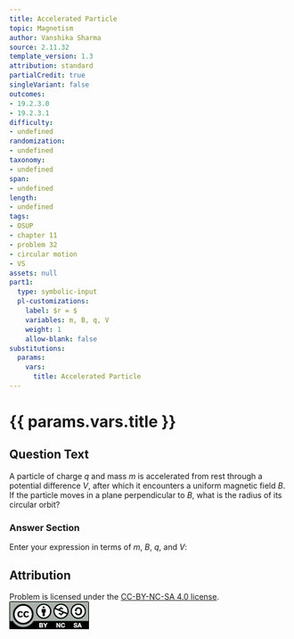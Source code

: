 ```yaml
---
title: Accelerated Particle
topic: Magnetism
author: Vanshika Sharma
source: 2.11.32
template_version: 1.3
attribution: standard
partialCredit: true
singleVariant: false
outcomes:
- 19.2.3.0
- 19.2.3.1
difficulty:
- undefined
randomization:
- undefined
taxonomy:
- undefined
span:
- undefined
length:
- undefined
tags:
- OSUP
- chapter 11
- problem 32
- circular motion
- VS
assets: null
part1:
  type: symbolic-input
  pl-customizations:
    label: $r = $
    variables: m, B, q, V
    weight: 1
    allow-blank: false
substitutions:
  params:
    vars:
      title: Accelerated Particle
---
```

# {{ params.vars.title }}

## Question Text

A particle of charge $q$ and mass $m$ is accelerated from rest through a potential difference $V$, after which it encounters a uniform magnetic field $B$.
If the particle moves in a plane perpendicular to $B$, what is the radius of its circular orbit?

### Answer Section

Enter your expression in terms of $m$, $B$, $q$, and $V$:

## Attribution

Problem is licensed under the [CC-BY-NC-SA 4.0 license](https://creativecommons.org/licenses/by-nc-sa/4.0/).<br> ![The Creative Commons 4.0 license requiring attribution-BY, non-commercial-NC, and share-alike-SA license.](https://raw.githubusercontent.com/firasm/bits/master/by-nc-sa.png)